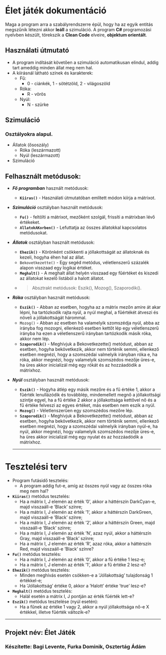 # Élet játék dokumentáció

Maga a program arra a szabályrendszerre épül, hogy ha az egyik entitás megszűnik létezni akkor **leáll** a szimuláció. 
A program **C#** programozási nyelvben készült, törekszik a **Clean Code** elveire, **objektum orientált**. 

## Használati útmutató

- A program indítását követően a szimuláció automatikusan elindul, addig tart ameddig minden állat meg nem hal.
- A kiírásnál látható színek és karakterek:
    - Fű:
        - 0 - ciánkék, 1 - sötétzöld, 2 - világoszöld
    - Róka:
        - R - vörös
    - Nyúl: 
        - N - szürke

## Szimuláció

### Osztályokra alapul.

- Állatok (ősoszály)
    - Róka (leszármazott)
    - Nyúl (leszármazott)
- Szimuláció

## Felhasznált metódusok:

- ***Fő programban*** használt metódusok: 
    - **`Kiiras()`** - Használati útmutatóban említett módon kiírja a mátrixot.
- ***Szimuláció*** osztályban használt metódusok:
    - **`Fu()`** - feltölti a mátrixot, mezőként szolgál, frissíti a mátrixban lévő értékeket.
    - **`AllatokAKorben()`** - Lefuttatja az összes állatokkal kapcsolatos metódusokat.
- ***Állatok*** osztályban használt metódusok:
    - **`Ehezik()`** - Körönként csökkenti a jóllakottságát az állatoknak és kezeli, hogyha éhen hal az állat.
    - `Bekovetkezette()` - Egy segéd metódus, véletlenszerű százalék alapon visszaad egy logikai értéket.
    - **`Meghalt()`** - A meghalt állat helyén visszaad egy fűértéket és kiszedi az állatokat kezelő listából a halott állatot.
    - > Absztrakt metódusok: Eszik(), Mozog(), Szaporodik().
- ***Róka*** osztályban használt metódusok:
    - **`Eszik()`** - Abban az esetben, hogyha az a mátrix mezőn amire át akar lépni, ha tartózkodik rajta nyúl, a nyúl meghal, a fűértékét átveszi és növeli a jóllakottságát hárommal.
    - `Mozog()` - Abban az esetben ha valamelyik szomszédja nyúl, abba az irányba fog mozogni, ellenkező esetben kettőt lép egy véletlenszerű irányba ha ezen a véletlenszerű irányban tartózkodik másik róka, akkor nem lép.
    - **`Szaporodik()`** - Meghívjuk a Bekovetkezette() metódust, abban az esetben, hogyha bekövetkezik, akkor nem történik semmi, ellenkező esetben megnézi, hogy a szomszédai valmelyik irányban róka e, ha róka, akkor megnézi, hogy valamelyik szomszédos mezője üres-e, ha üres akkor inicializál még egy rókát és az hozzáadódik a mátrixhoz.
- ***Nyúl*** osztályban használt metódusok: 
    - **`Eszik()`** - Hogyha átlép egy másik mezőre és a fű értéke 1, akkor a fűérték lenullázódik és továbblép, mindemellett megnő a jóllakottsági szintje egyel, ha a fű értéke 2 akkor a jóllakottsága kettővel nő és a fű értéke felveszi az egyes értéket, más esetben nem eszik a nyúl.
    - **`Mozog()`** - Véletlenszerűen egy szomszédos mezőre lép.
    - **`Szaporodik()`** - Meghívjuk a Bekovetkezette() metódust, abban az esetben, hogyha bekövetkezik, akkor nem történik semmi, ellenkező esetben megnézi, hogy a szomszédai valmelyik irányban nyúl-e, ha nyúl, akkor megnézi, hogy valamelyik szomszédos mezője üres-e, ha üres akkor inicializál még egy nyulat és az hozzáadódik a mátrixhoz.

    ---

# Tesztelési terv

- Program futásidő tesztelés:
    - A program addig fut-e, amíg az összes nyúl vagy az összes róka meg nem hal?
- **`Kiiras()`** metódus tesztelés:
    - Ha a mátrix I, J elemén az érték ’0’, akkor a háttérszín DarkCyan-e, majd visszaáll-e ’Black’ színre;
    - Ha a mátrix I, J elemén az érték ’1’, akkor a háttérszín DarkGreen, majd visszaáll-e ’Black’ színre;
    - Ha a mátrix I, J elemén az érték ’2’, akkor a háttérszín Green, majd visszaáll-e ’Black’ színre;
    - Ha a mátrix I, J elemén az érték ’N’, azaz nyúl, akkor a háttérszín Gray, majd visszaáll-e ’Black’ színre;
    - Ha a mátrix I, J elemén az érték ’R’, azaz róka, akkor a háttérszín Red, majd visszaáll-e ’Black’ színre?
- **`Fu()`** metódus tesztelés:
    - Ha a mátrix I, J elemén az érték ’0’, akkor a fű értéke 1 lesz-e;
    - Ha a mátrix I, J elemén az érték ’1’, akkor a fű értéke 2 lesz-e?
- **`Ehezik()`** metódus tesztelés:
    - Minden meghívás esetén csökken-e a ’Jóllakottság’ tulajdonság 1 értékkel-e;
    - Ha ’Jóllakottság’ értéke 0, akkor a ’Halott’ értéke ’true’ lesz-e?
- **`Meghalt()`** metódus tesztelés:
    - Halál esetén a mátrix I, J pontján az érték fűérték lett-e?
- **`Eszik()`** metódus tesztelése (nyúl esetén):
    - Ha a fűnek az értéke 1 vagy 2, akkor a nyúl jóllakottsága nő-e X értékkel, illetve fűérték változik-e?

---

## Projekt név: Élet Játék

### Készítette: Bagi Levente, Furka Dominik, Osztertág Ádám